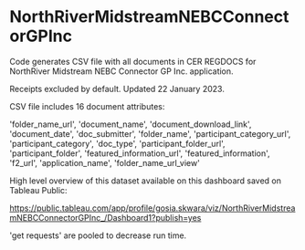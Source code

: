 # NorthRiverMidstreamNEBCConnectorGPInc

 Code generates CSV file with all documents in CER REGDOCS for NorthRiver Midstream NEBC Connector GP Inc. application.
 
 Receipts excluded by default. Updated 22 January 2023.
 
 CSV file includes 16 document attributes: 
  
  'folder_name_url', 'document_name', 'document_download_link',
       'document_date', 'doc_submitter', 'folder_name',
       'participant_category_url', 'participant_category', 'doc_type',
       'participant_folder_url', 'participant_folder',
       'featured_information_url', 'featured_information', 'f2_url',
       'application_name', 'folder_name_url_view'
  
  High level overview of this dataset available on this dashboard saved on Tableau Public:
  
  https://public.tableau.com/app/profile/gosia.skwara/viz/NorthRiverMidstreamNEBCConnectorGPInc_/Dashboard1?publish=yes
  
  'get requests' are pooled to decrease run time.
